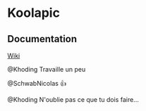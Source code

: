 # Koolapic
## Documentation
[Wiki](https://github.com/Khoding/ceffdevKAPIC/wiki)

@Khoding Travaille un peu

@SchwabNicolas :+1:

@Khoding N'oublie pas ce que tu dois faire...
